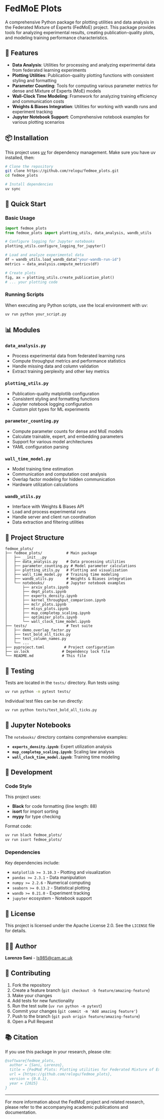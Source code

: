 # FedMoE Plots

A comprehensive Python package for plotting utilities and data analysis in the Federated Mixture of Experts (FedMoE) project. This package provides tools for analyzing experimental results, creating publication-quality plots, and modeling training performance characteristics.

## 🔧 Features

- **Data Analysis**: Utilities for processing and analyzing experimental data from federated learning experiments
- **Plotting Utilities**: Publication-quality plotting functions with consistent styling and formatting
- **Parameter Counting**: Tools for computing various parameter metrics for dense and Mixture of Experts (MoE) models
- **Wall-Clock Time Modeling**: Framework for analyzing training efficiency and communication costs
- **Weights & Biases Integration**: Utilities for working with wandb runs and experiment tracking
- **Jupyter Notebook Support**: Comprehensive notebook examples for various plotting scenarios

## 📦 Installation

This project uses [uv](https://docs.astral.sh/uv/) for dependency management. Make sure you have uv installed, then:

```bash
# Clone the repository
git clone https://github.com/relogu/fedmoe_plots.git
cd fedmoe_plots

# Install dependencies
uv sync
```

## 🚀 Quick Start

### Basic Usage

```python
import fedmoe_plots
from fedmoe_plots import plotting_utils, data_analysis, wandb_utils

# Configure logging for Jupyter notebooks
plotting_utils.configure_logging_for_jupyter()

# Load and analyze experimental data
df = wandb_utils.load_wandb_data("your-wandb-run-id")
metrics = data_analysis.compute_metrics(df)

# Create plots
fig, ax = plotting_utils.create_publication_plot()
# ... your plotting code
```

### Running Scripts

When executing any Python scripts, use the local environment with uv:

```bash
uv run python your_script.py
```

## 📊 Modules

### `data_analysis.py`
- Process experimental data from federated learning runs
- Compute throughput metrics and performance statistics
- Handle missing data and column validation
- Extract training perplexity and other key metrics

### `plotting_utils.py`
- Publication-quality matplotlib configuration
- Consistent styling and formatting functions
- Jupyter notebook logging configuration
- Custom plot types for ML experiments

### `parameter_counting.py`
- Compute parameter counts for dense and MoE models
- Calculate trainable, expert, and embedding parameters
- Support for various model architectures
- YAML configuration parsing

### `wall_time_model.py`
- Model training time estimation
- Communication and computation cost analysis
- Overlap factor modeling for hidden communication
- Hardware utilization calculations

### `wandb_utils.py`
- Interface with Weights & Biases API
- Load and process experimental runs
- Handle server and client run coordination
- Data extraction and filtering utilities

## 📁 Project Structure

```
fedmoe_plots/
├── fedmoe_plots/           # Main package
│   ├── __init__.py
│   ├── data_analysis.py    # Data processing utilities
│   ├── parameter_counting.py # Model parameter calculations
│   ├── plotting_utils.py   # Plotting and visualization
│   ├── wall_time_model.py  # Training time modeling
│   ├── wandb_utils.py      # Weights & Biases integration
│   └── notebooks/          # Jupyter notebook examples
│       ├── arxiv_plots.ipynb
│       ├── dept_plots.ipynb
│       ├── experts_density.ipynb
│       ├── kernel_throughput_comparison.ipynb
│       ├── mclr_plots.ipynb
│       ├── mlsys_plots.ipynb
│       ├── mup_completep_scaling.ipynb
│       ├── optimizer_plots.ipynb
│       └── wall_clock_time_model.ipynb
├── tests/                  # Test suite
│   ├── demo_overlap_factor.py
│   ├── test_bold_all_ticks.py
│   ├── test_column_names.py
│   └── ...
├── pyproject.toml         # Project configuration
├── uv.lock               # Dependency lock file
└── README.md             # This file
```

## 🧪 Testing

Tests are located in the `tests/` directory. Run tests using:

```bash
uv run python -m pytest tests/
```

Individual test files can be run directly:

```bash
uv run python tests/test_bold_all_ticks.py
```

## 📓 Jupyter Notebooks

The `notebooks/` directory contains comprehensive examples:

- **`experts_density.ipynb`**: Expert utilization analysis
- **`mup_completep_scaling.ipynb`**: Scaling law analysis
- **`wall_clock_time_model.ipynb`**: Training time modeling

## 🔧 Development

### Code Style

This project uses:
- **Black** for code formatting (line length: 88)
- **isort** for import sorting
- **mypy** for type checking

Format code:
```bash
uv run black fedmoe_plots/
uv run isort fedmoe_plots/
```

### Dependencies

Key dependencies include:
- `matplotlib >= 3.10.3` - Plotting and visualization
- `pandas >= 2.3.1` - Data manipulation
- `numpy >= 2.2.6` - Numerical computing
- `seaborn >= 0.13.2` - Statistical plotting
- `wandb >= 0.21.0` - Experiment tracking
- `jupyter` ecosystem - Notebook support

## 📄 License

This project is licensed under the Apache License 2.0. See the `LICENSE` file for details.

## 👨‍💻 Author

**Lorenzo Sani** - [ls985@cam.ac.uk](mailto:ls985@cam.ac.uk)

## 🤝 Contributing

1. Fork the repository
2. Create a feature branch (`git checkout -b feature/amazing-feature`)
3. Make your changes
4. Add tests for new functionality
5. Run the test suite (`uv run python -m pytest`)
6. Commit your changes (`git commit -m 'Add amazing feature'`)
7. Push to the branch (`git push origin feature/amazing-feature`)
8. Open a Pull Request

## 📚 Citation

If you use this package in your research, please cite:

```bibtex
@software{fedmoe_plots,
  author = {Sani, Lorenzo},
  title = {FedMoE Plots: Plotting utilities for Federated Mixture of Experts experiments},
  url = {https://github.com/relogu/fedmoe_plots},
  version = {0.0.1},
  year = {2025}
}
```

---

For more information about the FedMoE project and related research, please refer to the accompanying academic publications and documentation.